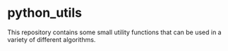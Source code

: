 # python_utils
This repository contains some small utility functions that can be used in a variety of different algorithms. 
